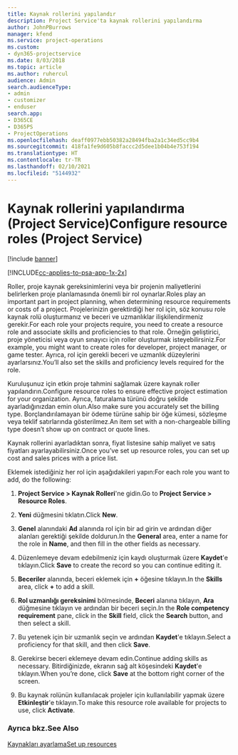 ```yaml
---
title: Kaynak rollerini yapılandır
description: Project Service'ta kaynak rollerini yapılandırma
author: JohnPBurrows
manager: kfend
ms.service: project-operations
ms.custom:
- dyn365-projectservice
ms.date: 8/03/2018
ms.topic: article
ms.author: ruhercul
audience: Admin
search.audienceType:
- admin
- customizer
- enduser
search.app:
- D365CE
- D365PS
- ProjectOperations
ms.openlocfilehash: deaff0977ebb50382a28494fba2a1c34ed5cc9b4
ms.sourcegitcommit: 418fa1fe9d605b8faccc2d5dee1b04b4e753f194
ms.translationtype: HT
ms.contentlocale: tr-TR
ms.lasthandoff: 02/10/2021
ms.locfileid: "5144932"
---
```

# <a name="configure-resource-roles-project-service"></a><span data-ttu-id="bc331-103">Kaynak rollerini yapılandırma (Project Service)</span><span class="sxs-lookup"><span data-stu-id="bc331-103">Configure resource roles (Project Service)</span></span>

[!include [banner](../includes/psa-now-project-operations.md)]

[!INCLUDE[cc-applies-to-psa-app-1x-2x](../includes/cc-applies-to-psa-app-1x-2x.md)]

<span data-ttu-id="bc331-104">Roller, proje kaynak gereksinimlerini veya bir projenin maliyetlerini belirlerken proje planlamasında önemli bir rol oynarlar.</span><span class="sxs-lookup"><span data-stu-id="bc331-104">Roles play an important part in project planning, when determining resource requirements or costs of a project.</span></span> <span data-ttu-id="bc331-105">Projelerinizin gerektirdiği her rol için, söz konusu role kaynak rolü oluşturmanız ve beceri ve uzmanlıklar ilişkilendirmeniz gerekir.</span><span class="sxs-lookup"><span data-stu-id="bc331-105">For each role your projects require, you need to create a resource role and associate skills and proficiencies to that role.</span></span> <span data-ttu-id="bc331-106">Örneğin geliştirici, proje yöneticisi veya oyun sınayıcı için roller oluşturmak isteyebilirsiniz.</span><span class="sxs-lookup"><span data-stu-id="bc331-106">For example, you might want to create roles for developer, project manager, or game tester.</span></span> <span data-ttu-id="bc331-107">Ayrıca, rol için gerekli beceri ve uzmanlık düzeylerini ayarlarsınız.</span><span class="sxs-lookup"><span data-stu-id="bc331-107">You’ll also set the skills and proficiency levels required for the role.</span></span>  
  
 <span data-ttu-id="bc331-108">Kuruluşunuz için etkin proje tahmini sağlamak üzere kaynak roller yapılandırın.</span><span class="sxs-lookup"><span data-stu-id="bc331-108">Configure resource roles to ensure effective project estimation for your organization.</span></span>  <span data-ttu-id="bc331-109">Ayrıca, faturalama türünü doğru şekilde ayarladığınızdan emin olun.</span><span class="sxs-lookup"><span data-stu-id="bc331-109">Also make sure you accurately set the billing type.</span></span> <span data-ttu-id="bc331-110">Borçlandırılamayan bir ödeme türüne sahip bir öğe kümesi, sözleşme veya teklif satırlarında gösterilmez.</span><span class="sxs-lookup"><span data-stu-id="bc331-110">An item set with a non-chargeable billing type doesn’t show up on contract or quote lines.</span></span>  
  
 <span data-ttu-id="bc331-111">Kaynak rollerini ayarladıktan sonra, fiyat listesine sahip maliyet ve satış fiyatları ayarlayabilirsiniz.</span><span class="sxs-lookup"><span data-stu-id="bc331-111">Once you’ve set up resource roles, you can set up cost and sales prices with a price list.</span></span>  
  
 <span data-ttu-id="bc331-112">Eklemek istediğiniz her rol için aşağıdakileri yapın:</span><span class="sxs-lookup"><span data-stu-id="bc331-112">For each role you want to add, do the following:</span></span>  
  
1.  <span data-ttu-id="bc331-113">**Project Service > Kaynak Rolleri**'ne gidin.</span><span class="sxs-lookup"><span data-stu-id="bc331-113">Go to **Project Service > Resource Roles**.</span></span>  
  
2.  <span data-ttu-id="bc331-114">**Yeni** düğmesini tıklatın.</span><span class="sxs-lookup"><span data-stu-id="bc331-114">Click **New**.</span></span>  
  
3.  <span data-ttu-id="bc331-115">**Genel** alanındaki **Ad** alanında rol için bir ad girin ve ardından diğer alanları gerektiği şekilde doldurun.</span><span class="sxs-lookup"><span data-stu-id="bc331-115">In the **General** area, enter a name for the role in **Name**, and then fill in the other fields as necessary.</span></span>  
  
4.  <span data-ttu-id="bc331-116">Düzenlemeye devam edebilmeniz için kaydı oluşturmak üzere **Kaydet**'e tıklayın.</span><span class="sxs-lookup"><span data-stu-id="bc331-116">Click **Save** to create the record so you can continue editing it.</span></span>  
  
5.  <span data-ttu-id="bc331-117">**Beceriler** alanında, beceri eklemek için **+** öğesine tıklayın.</span><span class="sxs-lookup"><span data-stu-id="bc331-117">In the **Skills** area, click **+** to add a skill.</span></span>  
  
6.  <span data-ttu-id="bc331-118">**Rol uzmanlığı gereksinimi** bölmesinde, **Beceri** alanına tıklayın, **Ara** düğmesine tıklayın ve ardından bir beceri seçin.</span><span class="sxs-lookup"><span data-stu-id="bc331-118">In the **Role competency requirement** pane, click in the **Skill** field, click the **Search** button, and then select a skill.</span></span>  
  
7.  <span data-ttu-id="bc331-119">Bu yetenek için bir uzmanlık seçin ve ardından **Kaydet**'e tıklayın.</span><span class="sxs-lookup"><span data-stu-id="bc331-119">Select a proficiency for that skill, and then click **Save**.</span></span>  
  
8.  <span data-ttu-id="bc331-120">Gerekirse beceri eklemeye devam edin.</span><span class="sxs-lookup"><span data-stu-id="bc331-120">Continue adding skills as necessary.</span></span> <span data-ttu-id="bc331-121">Bitirdiğinizde, ekranın sağ alt köşesindeki **Kaydet**'e tıklayın.</span><span class="sxs-lookup"><span data-stu-id="bc331-121">When you’re done, click **Save** at the bottom right corner of the screen.</span></span>  
  
9. <span data-ttu-id="bc331-122">Bu kaynak rolünün kullanılacak projeler için kullanılabilir yapmak üzere **Etkinleştir**'e tıklayın.</span><span class="sxs-lookup"><span data-stu-id="bc331-122">To make this resource role available for projects to use, click **Activate**.</span></span>  
  
### <a name="see-also"></a><span data-ttu-id="bc331-123">Ayrıca bkz.</span><span class="sxs-lookup"><span data-stu-id="bc331-123">See Also</span></span>  
 [<span data-ttu-id="bc331-124">Kaynakları ayarlama</span><span class="sxs-lookup"><span data-stu-id="bc331-124">Set up resources</span></span>](../psa/set-up-resources.md)
